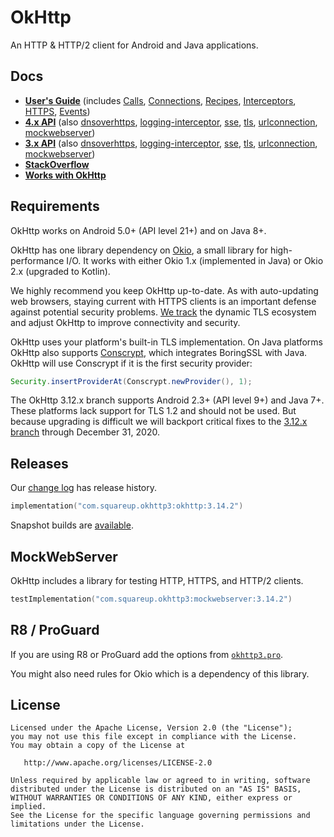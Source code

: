 OkHttp
======

An HTTP & HTTP/2 client for Android and Java applications.

Docs
----

 * [**User's Guide**](CALLS.md) (includes [Calls](CALLS.md), [Connections](CONNECTIONS.md),
   [Recipes](RECIPES.md), [Interceptors](INTERCEPTORS.md), [HTTPS](HTTPS.md), [Events](EVENTS.md))
 * [**4.x API**][4x_okhttp] (also [dnsoverhttps][4x_dnsoverhttps],
   [logging-interceptor][4x_logging], [sse][4x_sse], [tls][4x_tls],
   [urlconnection][4x_urlconnection], [mockwebserver][4x_mockwebserver])
 * [**3.x API**][3x_okhttp] (also [dnsoverhttps][3x_dnsoverhttps],
   [logging-interceptor][3x_logging], [sse][3x_sse], [tls][3x_tls],
   [urlconnection][3x_urlconnection], [mockwebserver][3x_mockwebserver])
 * [**StackOverflow**](http://stackoverflow.com/questions/tagged/okhttp?sort=active)
 * [**Works with OkHttp**](WORKS_WITH_OKHTTP.md)


Requirements
------------

OkHttp works on Android 5.0+ (API level 21+) and on Java 8+.

OkHttp has one library dependency on [Okio][okio], a small library for high-performance I/O. It
works with either Okio 1.x (implemented in Java) or Okio 2.x (upgraded to Kotlin).

We highly recommend you keep OkHttp up-to-date. As with auto-updating web browsers, staying current
with HTTPS clients is an important defense against potential security problems. [We
track][tls_history] the dynamic TLS ecosystem and adjust OkHttp to improve connectivity and
security.

OkHttp uses your platform's built-in TLS implementation. On Java platforms OkHttp also supports
[Conscrypt][conscrypt], which integrates BoringSSL with Java. OkHttp will use Conscrypt if it is
the first security provider:

```java
Security.insertProviderAt(Conscrypt.newProvider(), 1);
```

The OkHttp 3.12.x branch supports Android 2.3+ (API level 9+) and Java 7+. These platforms lack
support for TLS 1.2 and should not be used. But because upgrading is difficult we will backport
critical fixes to the [3.12.x branch][okhttp_312x] through December 31, 2020.

Releases
--------

Our [change log](CHANGELOG.md) has release history.

```kotlin
implementation("com.squareup.okhttp3:okhttp:3.14.2")
```

Snapshot builds are [available][snap].


MockWebServer
-------------

OkHttp includes a library for testing HTTP, HTTPS, and HTTP/2 clients.

```kotlin
testImplementation("com.squareup.okhttp3:mockwebserver:3.14.2")
```

R8 / ProGuard
-------------

If you are using R8 or ProGuard add the options from [`okhttp3.pro`][okhttp3_pro].

You might also need rules for Okio which is a dependency of this library.


License
-------

    Licensed under the Apache License, Version 2.0 (the "License");
    you may not use this file except in compliance with the License.
    You may obtain a copy of the License at

       http://www.apache.org/licenses/LICENSE-2.0

    Unless required by applicable law or agreed to in writing, software
    distributed under the License is distributed on an "AS IS" BASIS,
    WITHOUT WARRANTIES OR CONDITIONS OF ANY KIND, either express or implied.
    See the License for the specific language governing permissions and
    limitations under the License.


 [conscrypt]: https://github.com/google/conscrypt/
 [okhttp_312x]: https://github.com/square/okhttp/tree/okhttp_3.12.x
 [okio]: https://github.com/square/okio/
 [snap]: https://oss.sonatype.org/content/repositories/snapshots/
 [tls_history]: TLS_CONFIGURATION_HISTORY.md
 [website]: https://square.github.io/okhttp
 [okhttp3_pro]: https://github.com/square/okhttp/blob/master/okhttp/src/main/resources/META-INF/proguard/okhttp3.pro

 [4x_okhttp]: http://square.github.io/okhttp/4.x/okhttp/okhttp/okhttp3/
 [4x_dnsoverhttps]: http://square.github.io/okhttp/4.x/okhttp-dnsoverhttps/okhttp-dnsoverhttps/okhttp3.dnsoverhttps/
 [4x_logging]: http://square.github.io/okhttp/4.x/logging-interceptor/okhttp-logging-interceptor/okhttp3.logging/
 [4x_sse]: http://square.github.io/okhttp/4.x/okhttp-sse/okhttp-sse/okhttp3.sse/
 [4x_tls]: http://square.github.io/okhttp/4.x/okhttp-tls/okhttp-tls/okhttp3.tls/
 [4x_urlconnection]: http://square.github.io/okhttp/4.x/okhttp-urlconnection/okhttp-urlconnection/okhttp3/
 [4x_mockwebserver]: http://square.github.io/okhttp/4.x/mockwebserver/mockwebserver/okhttp3.mockwebserver/
 [3x_okhttp]: http://square.github.io/okhttp/3.x/okhttp/
 [3x_dnsoverhttps]: http://square.github.io/okhttp/3.x/okhttp-dnsoverhttps/
 [3x_logging]: http://square.github.io/okhttp/3.x/logging-interceptor/
 [3x_sse]: http://square.github.io/okhttp/3.x/okhttp-sse/
 [3x_tls]: http://square.github.io/okhttp/3.x/okhttp-tls/
 [3x_urlconnection]: http://square.github.io/okhttp/3.x/okhttp-urlconnection/
 [3x_mockwebserver]: http://square.github.io/okhttp/3.x/mockwebserver/